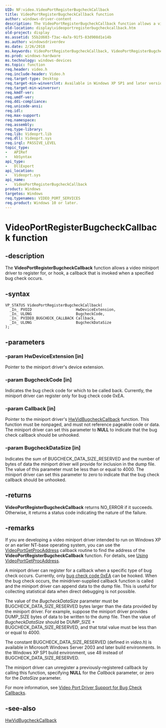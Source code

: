 ```yaml
---
UID: NF:video.VideoPortRegisterBugcheckCallback
title: VideoPortRegisterBugcheckCallback function
author: windows-driver-content
description: The VideoPortRegisterBugcheckCallback function allows a video miniport driver to register for, or hook, a callback that is invoked when a specified bug check occurs.
old-location: display\videoportregisterbugcheckcallback.htm
old-project: display
ms.assetid: 55b2d603-f3ac-4a7a-91f5-83d908d1e14b
ms.author: windowsdriverdev
ms.date: 2/26/2018
ms.keywords: VideoPortRegisterBugcheckCallback, VideoPortRegisterBugcheckCallback function [Display Devices], VideoPort_Functions_ba500792-836e-4181-983c-506bf5608a1c.xml, display.videoportregisterbugcheckcallback, video/VideoPortRegisterBugcheckCallback
ms.prod: windows-hardware
ms.technology: windows-devices
ms.topic: function
req.header: video.h
req.include-header: Video.h
req.target-type: Desktop
req.target-min-winverclnt: Available in Windows XP SP1 and later versions of the Windows operating systems.
req.target-min-winversvr: 
req.kmdf-ver: 
req.umdf-ver: 
req.ddi-compliance: 
req.unicode-ansi: 
req.idl: 
req.max-support: 
req.namespace: 
req.assembly: 
req.type-library: 
req.lib: Videoprt.lib
req.dll: Videoprt.sys
req.irql: PASSIVE_LEVEL
topic_type:
-	APIRef
-	kbSyntax
api_type:
-	DllExport
api_location:
-	Videoprt.sys
api_name:
-	VideoPortRegisterBugcheckCallback
product: Windows
targetos: Windows
req.typenames: VIDEO_PORT_SERVICES
req.product: Windows 10 or later.
---
```


# VideoPortRegisterBugcheckCallback function


## -description


The <b>VideoPortRegisterBugcheckCallback</b> function allows a video miniport driver to register for, or hook, a callback that is invoked when a specified bug check occurs.


## -syntax


````
VP_STATUS VideoPortRegisterBugcheckCallback(
  _In_ PVOID                    HwDeviceExtension,
  _In_ ULONG                    BugcheckCode,
  _In_ PVIDEO_BUGCHECK_CALLBACK Callback,
  _In_ ULONG                    BugcheckDataSize
);
````


## -parameters




### -param HwDeviceExtension [in]

Pointer to the miniport driver's device extension.


### -param BugcheckCode [in]

Indicates the bug check code for which to be called back. Currently, the miniport driver can register only for bug check code 0xEA.


### -param Callback [in]

Pointer to the miniport driver's <a href="..\video\nc-video-pvideo_bugcheck_callback.md">HwVidBugcheckCallback</a> function. This function must be nonpaged, and must not reference pageable code or data. The miniport driver can set this parameter to <b>NULL</b> to indicate that the bug check callback should be unhooked. 


### -param BugcheckDataSize [in]

Indicates the sum of BUGCHECK_DATA_SIZE_RESERVED and the number of bytes of data the miniport driver will provide for inclusion in the dump file. The value of this parameter must be less than or equal to 4000. The miniport driver can set this parameter to zero to indicate that the bug check callback should be unhooked.


## -returns



<b>VideoPortRegisterBugcheckCallback</b> returns NO_ERROR if it succeeds. Otherwise, it returns a status code indicating the nature of the failure. 




## -remarks



If you are developing a video miniport driver intended to run on Windows XP or an earlier NT-base operating system, you can use the <a href="..\video\nc-video-pvideo_port_get_proc_address.md">VideoPortGetProcAddress</a> callback routine to find the address of the <b>VideoPortRegisterBugcheckCallback</b> function. For details, see <a href="https://msdn.microsoft.com/48dace7e-7ba3-48bf-9788-469ff42f6fe3">Using VideoPortGetProcAddress</a>.

A miniport driver can register for a callback when a specific type of bug check occurs. Currently, only <a href="https://msdn.microsoft.com/f3d6acaf-3445-4fc3-b4ed-b72a74a32b57">bug check code 0xEA</a> can be hooked. When the bug check occurs, the minidriver-supplied callback function is called and the miniport driver can append data to the dump file. This is useful for collecting statistical data when direct debugging is not possible.

The value of the <i>BugcheckDataSize </i>parameter must be BUGCHECK_DATA_SIZE_RESERVED bytes larger than the data provided by the miniport driver. For example, suppose the miniport driver provides DUMP_SIZE bytes of data to be written to the dump file. Then the value of <i>BugcheckDataSize</i> should be DUMP_SIZE + BUGCHECK_DATA_SIZE_RESERVED, and that total value must be less than or equal to 4000.

The constant BUGCHECK_DATA_SIZE_RESERVED (defined in <i>video.h</i>) is available in Microsoft Windows Server 2003 and later build environments. In the Windows XP SP1 build environment, use 48 instead of BUGCHECK_DATA_SIZE_RESERVED.

The miniport driver can unregister a previously-registered callback by calling this function, specifying <b>NULL</b> for the <i>Callback</i> parameter, or zero for the <i>DataSize</i> parameter.

For more information, see <a href="https://msdn.microsoft.com/181fd4f2-feed-4759-80a7-aec97b9094b3">Video Port Driver Support for Bug Check Callbacks</a>.




## -see-also

<a href="..\video\nc-video-pvideo_bugcheck_callback.md">HwVidBugcheckCallback</a>



 

 


